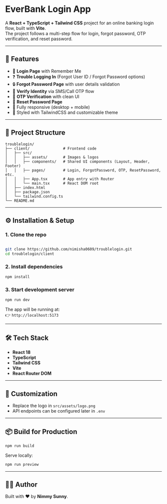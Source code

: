 # EverBank Login App

A **React + TypeScript + Tailwind CSS** project for an online banking login flow, built with **Vite**.  
The project follows a multi-step flow for login, forgot password, OTP verification, and reset password.

---

## 🚀 Features

- 🔑 **Login Page** with Remember Me
- ❓ **Trouble Logging In** (Forgot User ID / Forgot Password options)
- 🔒 **Forgot Password Page** with user details validation
- 📲 **Verify Identity** via SMS/Call OTP flow
- 🔐 **OTP Verification** with clean UI
- 🔄 **Reset Password Page**
- 📱 Fully responsive (desktop + mobile)
- 🎨 Styled with TailwindCSS and customizable theme

---

## 📂 Project Structure

```
troublelogin/
├── client/               # Frontend code
│   ├── src/
│   │   ├── assets/       # Images & logos
│   │   ├── components/   # Shared UI components (Layout, Header, Footer)
│   │   ├── pages/        # Login, ForgotPassword, OTP, ResetPassword, etc.
│   │   ├── App.tsx       # App entry with Router
│   │   └── main.tsx      # React DOM root
│   ├── index.html
│   ├── package.json
│   └── tailwind.config.ts
└── README.md
```

---

## ⚙️ Installation & Setup

### 1. Clone the repo

```bash

git clone https://github.com/nimisha0609/troublelogin.git
cd troublelogin/client
```

### 2. Install dependencies

```bash
npm install
```

### 3. Start development server

```bash
npm run dev
```

The app will be running at:  
👉 `http://localhost:5173`

---

## 🛠️ Tech Stack

- **React 18**
- **TypeScript**
- **Tailwind CSS**
- **Vite**
- **React Router DOM**

---

## 🔧 Customization

- Replace the logo in `src/assets/logo.png`
- API endpoints can be configured later in `.env`

---

## 📦 Build for Production

```bash
npm run build
```

Serve locally:

```bash
npm run preview
```

---

## 👨‍💻 Author

Built with ❤️ by **Nimmy Sunny**.
